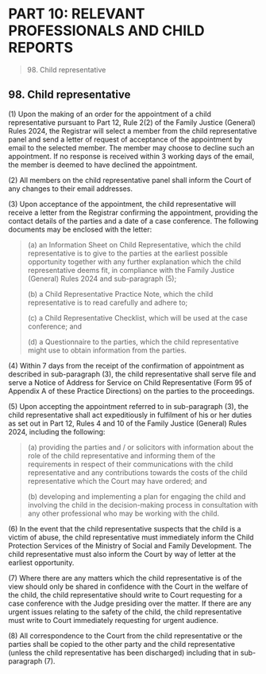 # PART 10: RELEVANT PROFESSIONALS AND CHILD REPORTS

> 98. &#x20;Child representative

## 98. Child representative <a href="#id-31-application-and-appeals" id="id-31-application-and-appeals"></a>

(1) Upon the making of an order for the appointment of a child representative pursuant to Part 12, Rule 2(2) of the Family Justice (General) Rules 2024, the Registrar will select a member from the child representative panel and send a letter of request of acceptance of the appointment by email to the selected member. The member may choose to decline such an appointment. If no response is received within 3 working days of the email, the member is deemed to have declined the appointment.

(2) All members on the child representative panel shall inform the Court of any changes to their email addresses.

(3) Upon acceptance of the appointment, the child representative will receive a letter from the Registrar confirming the appointment, providing the contact details of the parties and a date of a case conference. The following documents may be enclosed with the letter:

> (a) an Information Sheet on Child Representative, which the child representative is to give to the parties at the earliest possible opportunity together with any further explanation which the child representative deems fit, in compliance with the Family Justice (General) Rules 2024 and sub-paragraph (5);
>
> (b) a Child Representative Practice Note, which the child representative is to read carefully and adhere to;
>
> (c) a Child Representative Checklist, which will be used at the case conference; and
>
> (d) a Questionnaire to the parties, which the child representative might use to obtain information from the parties.

(4) Within 7 days from the receipt of the confirmation of appointment as described in sub-paragraph (3), the child representative shall serve file and serve a Notice of Address for Service on Child Representative (Form 95 of Appendix A of these Practice Directions) on the parties to the proceedings.

(5) Upon accepting the appointment referred to in sub-paragraph (3), the child representative shall act expeditiously in fulfilment of his or her duties as set out in Part 12, Rules 4 and 10 of the Family Justice (General) Rules 2024, including the following:

> (a) providing the parties and / or solicitors with information about the role of the child representative and informing them of the requirements in respect of their communications with the child representative and any contributions towards the costs of the child representative which the Court may have ordered; and
>
> (b) developing and implementing a plan for engaging the child and involving the child in the decision-making process in consultation with any other professional who may be working with the child.

(6) In the event that the child representative suspects that the child is a victim of abuse, the child representative must immediately inform the Child Protection Services of the Ministry of Social and Family Development. The child representative must also inform the Court by way of letter at the earliest opportunity.

(7) Where there are any matters which the child representative is of the view should only be shared in confidence with the Court in the welfare of the child, the child representative should write to Court requesting for a case conference with the Judge presiding over the matter. If there are any urgent issues relating to the safety of the child, the child representative must write to Court immediately requesting for urgent audience.

(8) All correspondence to the Court from the child representative or the parties shall be copied to the other party and the child representative (unless the child representative has been discharged) including that in sub-paragraph (7).
